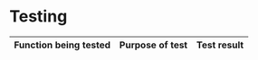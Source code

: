 # Testing
| Function being tested | Purpose of test | Test result | 
| --------------------- | --------------- | ----------- | 
